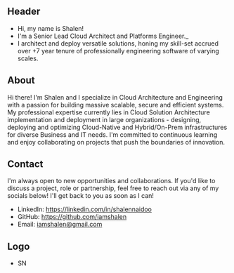 ## Header
- Hi, my name is Shalen!
- I'm a Senior Lead Cloud Architect and Platforms Engineer._
- I architect and deploy versatile solutions, honing my skill-set accrued over +7 year tenure of professionally engineering software of varying scales.

## About
Hi there! I'm Shalen and I specialize in Cloud Architecture and Engineering with a passion for building massive scalable, secure and efficient systems. My professional expertise currently lies in Cloud Solution Architecture implementation and deployment in large organizations - designing, deploying and optimizing Cloud-Native and Hybrid/On-Prem infrastructures for diverse Business and IT needs. I'm committed to continuous learning and enjoy collaborating on projects that push the boundaries of innovation.

## Contact
I'm always open to new opportunities and collaborations. If you'd like to discuss a project, role or partnership, feel free to reach out via any of my socials below! I'll get back to you as soon as I can!
- LinkedIn: https://linkedin.com/in/shalennaidoo
- GitHub: https://github.com/iamshalen
- Email: iamshalen@gmail.com

## Logo
- SN
